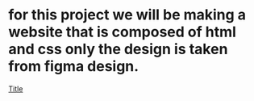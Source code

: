 # for this project we will be making a website that is composed of html and css only the design is taken from figma design. 
[Title](images/pros)
